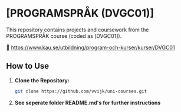 
# [PROGRAMSPRÅK (DVGC01)]

This repository contains projects and coursework from the PROGRAMSPRÅK course (coded as [DVGC01]).

:link: https://www.kau.se/utbildning/program-och-kurser/kurser/DVGC01

## How to Use

1. **Clone the Repository:**
   ```bash
   git clone https://github.com/vvijk/uni-courses.git

2. **See seperate folder README.md's for further instructions**
